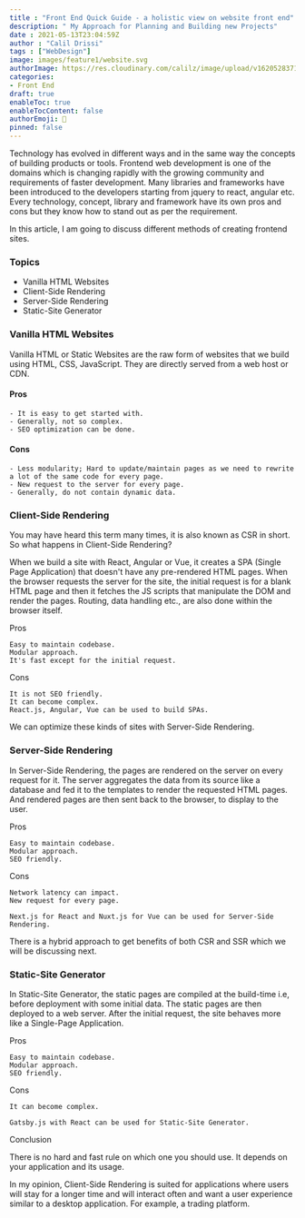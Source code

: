 ```yaml
---
title : "Front End Quick Guide - a holistic view on website front end"
description: " My Approach for Planning and Building new Projects"
date : 2021-05-13T23:04:59Z
author : "Calil Drissi"
tags : ["WebDesign"]
image: images/feature1/website.svg
authorImage: https://res.cloudinary.com/calilz/image/upload/v1620528371/PhotoRoom-20210509_010631_3_gop4jp.png
categories:
- Front End
draft: true
enableToc: true
enableTocContent: false
authorEmoji: 🎅
pinned: false
---
```



Technology has evolved in different ways and in the same way the concepts of building products or tools. Frontend web development is one of the domains which is changing rapidly with the growing community and requirements of faster development. Many libraries and frameworks have been introduced to the developers starting from jquery to react, angular etc. Every technology, concept, library and framework have its own pros and cons but they know how to stand out as per the requirement.

In this article, I am going to discuss different methods of creating frontend sites.


### Topics

- Vanilla HTML Websites
- Client-Side Rendering
- Server-Side Rendering
- Static-Site Generator



### Vanilla HTML Websites

Vanilla HTML or Static Websites are the raw form of websites that we build using HTML, CSS, JavaScript. They are directly served from a web host or CDN.


#### Pros

    - It is easy to get started with.
    - Generally, not so complex.
    - SEO optimization can be done.

#### Cons

    - Less modularity; Hard to update/maintain pages as we need to rewrite a lot of the same code for every page.
    - New request to the server for every page.
    - Generally, do not contain dynamic data.

### Client-Side Rendering

You may have heard this term many times, it is also known as CSR in short. So what happens in Client-Side Rendering?

When we build a site with React, Angular or Vue, it creates a SPA (Single Page Application) that doesn't have any pre-rendered HTML pages. When the browser requests the server for the site, the initial request is for a blank HTML page and then it fetches the JS scripts that manipulate the DOM and render the pages. Routing, data handling etc., are also done within the browser itself.



Pros

    Easy to maintain codebase.
    Modular approach.
    It's fast except for the initial request.

Cons

    It is not SEO friendly.
    It can become complex.
    React.js, Angular, Vue can be used to build SPAs.

We can optimize these kinds of sites with Server-Side Rendering.



### Server-Side Rendering

In Server-Side Rendering, the pages are rendered on the server on every request for it. The server aggregates the data from its source like a database and fed it to the templates to render the requested HTML pages. And rendered pages are then sent back to the browser, to display to the user.


Pros

    Easy to maintain codebase.
    Modular approach.
    SEO friendly.

Cons

    Network latency can impact.
    New request for every page.

    Next.js for React and Nuxt.js for Vue can be used for Server-Side Rendering.

There is a hybrid approach to get benefits of both CSR and SSR which we will be discussing next.



### Static-Site Generator

In Static-Site Generator, the static pages are compiled at the build-time i.e, before deployment with some initial data. The static pages are then deployed to a web server. After the initial request, the site behaves more like a Single-Page Application.


Pros

    Easy to maintain codebase.
    Modular approach.
    SEO friendly.

Cons

    It can become complex.

    Gatsby.js with React can be used for Static-Site Generator.

Conclusion

There is no hard and fast rule on which one you should use. It depends on your application and its usage.

In my opinion, Client-Side Rendering is suited for applications where users will stay for a longer time and will interact often and want a user experience similar to a desktop application. For example, a trading platform.